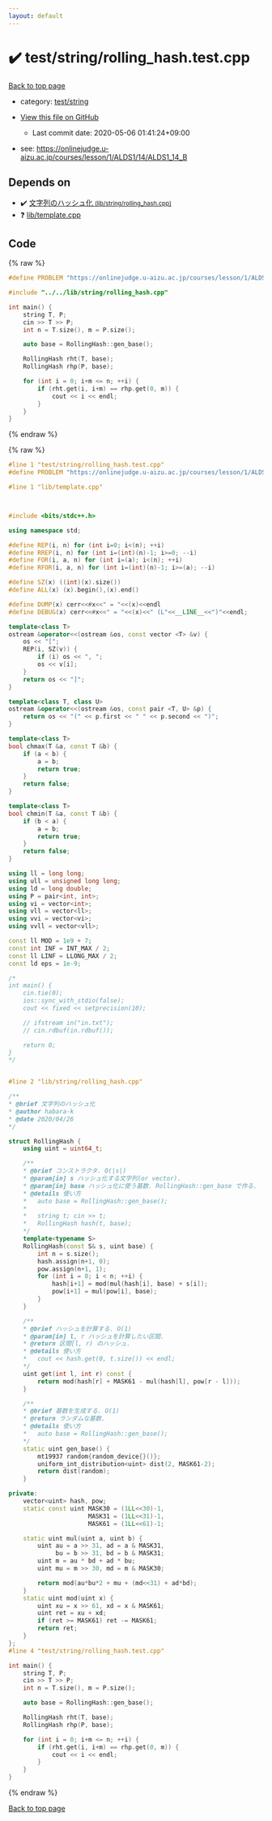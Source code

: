 ```yaml
---
layout: default
---
```


<!-- mathjax config similar to math.stackexchange -->
<script type="text/javascript" async
  src="https://cdnjs.cloudflare.com/ajax/libs/mathjax/2.7.5/MathJax.js?config=TeX-MML-AM_CHTML">
</script>
<script type="text/x-mathjax-config">
  MathJax.Hub.Config({
    TeX: { equationNumbers: { autoNumber: "AMS" }},
    tex2jax: {
      inlineMath: [ ['$','$'] ],
      processEscapes: true
    },
    "HTML-CSS": { matchFontHeight: false },
    displayAlign: "left",
    displayIndent: "2em"
  });
</script>

<script type="text/javascript" src="https://cdnjs.cloudflare.com/ajax/libs/jquery/3.4.1/jquery.min.js"></script>
<script src="https://cdn.jsdelivr.net/npm/jquery-balloon-js@1.1.2/jquery.balloon.min.js" integrity="sha256-ZEYs9VrgAeNuPvs15E39OsyOJaIkXEEt10fzxJ20+2I=" crossorigin="anonymous"></script>
<script type="text/javascript" src="../../../assets/js/copy-button.js"></script>
<link rel="stylesheet" href="../../../assets/css/copy-button.css" />


# :heavy_check_mark: test/string/rolling_hash.test.cpp

<a href="../../../index.html">Back to top page</a>

* category: <a href="../../../index.html#e46c0047b1d14ef43eeaaf13f64d385f">test/string</a>
* <a href="{{ site.github.repository_url }}/blob/master/test/string/rolling_hash.test.cpp">View this file on GitHub</a>
    - Last commit date: 2020-05-06 01:41:24+09:00


* see: <a href="https://onlinejudge.u-aizu.ac.jp/courses/lesson/1/ALDS1/14/ALDS1_14_B">https://onlinejudge.u-aizu.ac.jp/courses/lesson/1/ALDS1/14/ALDS1_14_B</a>


## Depends on

* :heavy_check_mark: <a href="../../../library/lib/string/rolling_hash.cpp.html">文字列のハッシュ化 <small>(lib/string/rolling_hash.cpp)</small></a>
* :question: <a href="../../../library/lib/template.cpp.html">lib/template.cpp</a>


## Code

<a id="unbundled"></a>
{% raw %}
```cpp
#define PROBLEM "https://onlinejudge.u-aizu.ac.jp/courses/lesson/1/ALDS1/14/ALDS1_14_B"

#include "../../lib/string/rolling_hash.cpp"

int main() {
    string T, P;
    cin >> T >> P;
    int n = T.size(), m = P.size();

    auto base = RollingHash::gen_base();

    RollingHash rht(T, base);
    RollingHash rhp(P, base);

    for (int i = 0; i+m <= n; ++i) {
        if (rht.get(i, i+m) == rhp.get(0, m)) {
            cout << i << endl;
        }
    }
}

```
{% endraw %}

<a id="bundled"></a>
{% raw %}
```cpp
#line 1 "test/string/rolling_hash.test.cpp"
#define PROBLEM "https://onlinejudge.u-aizu.ac.jp/courses/lesson/1/ALDS1/14/ALDS1_14_B"

#line 1 "lib/template.cpp"



#include <bits/stdc++.h>

using namespace std;

#define REP(i, n) for (int i=0; i<(n); ++i)
#define RREP(i, n) for (int i=(int)(n)-1; i>=0; --i)
#define FOR(i, a, n) for (int i=(a); i<(n); ++i)
#define RFOR(i, a, n) for (int i=(int)(n)-1; i>=(a); --i)

#define SZ(x) ((int)(x).size())
#define ALL(x) (x).begin(),(x).end()

#define DUMP(x) cerr<<#x<<" = "<<(x)<<endl
#define DEBUG(x) cerr<<#x<<" = "<<(x)<<" (L"<<__LINE__<<")"<<endl;

template<class T>
ostream &operator<<(ostream &os, const vector <T> &v) {
    os << "[";
    REP(i, SZ(v)) {
        if (i) os << ", ";
        os << v[i];
    }
    return os << "]";
}

template<class T, class U>
ostream &operator<<(ostream &os, const pair <T, U> &p) {
    return os << "(" << p.first << " " << p.second << ")";
}

template<class T>
bool chmax(T &a, const T &b) {
    if (a < b) {
        a = b;
        return true;
    }
    return false;
}

template<class T>
bool chmin(T &a, const T &b) {
    if (b < a) {
        a = b;
        return true;
    }
    return false;
}

using ll = long long;
using ull = unsigned long long;
using ld = long double;
using P = pair<int, int>;
using vi = vector<int>;
using vll = vector<ll>;
using vvi = vector<vi>;
using vvll = vector<vll>;

const ll MOD = 1e9 + 7;
const int INF = INT_MAX / 2;
const ll LINF = LLONG_MAX / 2;
const ld eps = 1e-9;

/*
int main() {
    cin.tie(0);
    ios::sync_with_stdio(false);
    cout << fixed << setprecision(10);

    // ifstream in("in.txt");
    // cin.rdbuf(in.rdbuf());

    return 0;
}
*/


#line 2 "lib/string/rolling_hash.cpp"

/**
* @brief 文字列のハッシュ化
* @author habara-k
* @date 2020/04/26
*/

struct RollingHash {
    using uint = uint64_t;

    /**
    * @brief コンストラクタ. O(|s|)
    * @param[in] s ハッシュ化する文字列(or vector).
    * @param[in] base ハッシュ化に使う基数. RollingHash::gen_base で作る.
    * @details 使い方
    *   auto base = RollingHash::gen_base();
    *
    *   string t; cin >> t;
    *   RollingHash hash(t, base);
    */
    template<typename S>
    RollingHash(const S& s, uint base) {
        int n = s.size();
        hash.assign(n+1, 0);
        pow.assign(n+1, 1);
        for (int i = 0; i < n; ++i) {
            hash[i+1] = mod(mul(hash[i], base) + s[i]);
            pow[i+1] = mul(pow[i], base);
        }
    }

    /**
    * @brief ハッシュを計算する. O(1)
    * @param[in] l, r ハッシュを計算したい区間.
    * @return 区間[l, r) のハッシュ.
    * @details 使い方
    *   cout << hash.get(0, t.size()) << endl;
    */
    uint get(int l, int r) const {
        return mod(hash[r] + MASK61 - mul(hash[l], pow[r - l]));
    }

    /**
    * @brief 基数を生成する. O(1)
    * @return ランダムな基数.
    * @details 使い方
    *   auto base = RollingHash::gen_base();
    */
    static uint gen_base() {
        mt19937 random{random_device{}()};
        uniform_int_distribution<uint> dist(2, MASK61-2);
        return dist(random);
    }

private:
    vector<uint> hash, pow;
    static const uint MASK30 = (1LL<<30)-1,
                      MASK31 = (1LL<<31)-1,
                      MASK61 = (1LL<<61)-1;

    static uint mul(uint a, uint b) {
        uint au = a >> 31, ad = a & MASK31,
             bu = b >> 31, bd = b & MASK31;
        uint m = au * bd + ad * bu;
        uint mu = m >> 30, md = m & MASK30;

        return mod(au*bu*2 + mu + (md<<31) + ad*bd);
    }
    static uint mod(uint x) {
        uint xu = x >> 61, xd = x & MASK61;
        uint ret = xu + xd;
        if (ret >= MASK61) ret -= MASK61;
        return ret;
    }
};
#line 4 "test/string/rolling_hash.test.cpp"

int main() {
    string T, P;
    cin >> T >> P;
    int n = T.size(), m = P.size();

    auto base = RollingHash::gen_base();

    RollingHash rht(T, base);
    RollingHash rhp(P, base);

    for (int i = 0; i+m <= n; ++i) {
        if (rht.get(i, i+m) == rhp.get(0, m)) {
            cout << i << endl;
        }
    }
}

```
{% endraw %}

<a href="../../../index.html">Back to top page</a>

